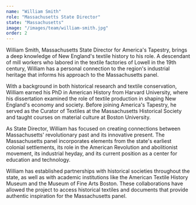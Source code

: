 ```yaml
---
name: "William Smith"
role: "Massachusetts State Director"
state: "Massachusetts"
image: "/images/team/william-smith.jpg"
order: 2
---
```


William Smith, Massachusetts State Director for America's Tapestry, brings a deep knowledge of New England's textile history to his role. A descendant of mill workers who labored in the textile factories of Lowell in the 19th century, William has a personal connection to the region's industrial heritage that informs his approach to the Massachusetts panel.

With a background in both historical research and textile conservation, William earned his PhD in American History from Harvard University, where his dissertation examined the role of textile production in shaping New England's economy and society. Before joining America's Tapestry, he served as the Curator of Textiles at the Massachusetts Historical Society and taught courses on material culture at Boston University.

As State Director, William has focused on creating connections between Massachusetts' revolutionary past and its innovative present. The Massachusetts panel incorporates elements from the state's earliest colonial settlements, its role in the American Revolution and abolitionist movement, its industrial heyday, and its current position as a center for education and technology.

William has established partnerships with historical societies throughout the state, as well as with academic institutions like the American Textile History Museum and the Museum of Fine Arts Boston. These collaborations have allowed the project to access historical textiles and documents that provide authentic inspiration for the Massachusetts panel.

